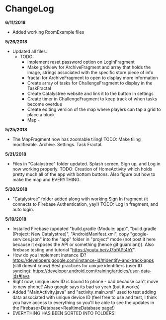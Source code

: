 # ChangeLog

**6/11/2018**
- Added working RoomExample files

**5/26/2018**
- Updated all files. 
	- TODO: 
		- Implement reset password option on LogInFragment
		- Make gridview for ArchiveFragment and array that holds the image, strings associated with the specific store piece of info
		- fractal for ArchiveFragment to open to display more information
		- Create array of tasks for ChallengeFragment to display in the TaskFractal
		- Create Catalystree website and link it to the button in settings
		- Create timer in ChallengeFragment to keep track of when tasks become overdue
		- Create editing version of the map where players can tap a grid to place a block
		- Map - 

**5/25/2018**
- The MapFragment now has zoomable tiling! TODO: Make tiling modifieable. Archive. Settings. Task Fractal.

**5/21/2018**
- Files in "Catalystree" folder updated. Splash screen, Sign up, and Log in now working properly. TODO: Creation of HomeActivity which holds pretty much all of the app with bottom buttons. Also figure out how to make the map and EVERYTHING.

**5/20/2018**
- "Catalystree" folder added along with working Sign In fragment (it connects to Firebase Authentication, yay!) TODO: Log In fragment, and auto login.

**5/19/2018** 
- Installed Firebase (updated "build.gradle (Module: app)", "build.gradle (Project: New Catalystree)", "AndroidManifest.xml", copy "google-services.json" into the "app" folder in "project" mode (not post it here because it exposes the API or something (hence git guardian))). Also firebase testing and tutorial "https://youtu.be/vJ7bfAPt4hY".
- How do you implement instance ID? https://developers.google.com/instance-id/#identify-and-track-apps (still doesnt know)
Best practices for unique identifiers (user ID syncing): https://developer.android.com/training/articles/user-data-ids#java
- Right now, unique user ID is bound to phone - bad because can't move to new phone? Also google says its bad so yeah (but it works)
- Added "MainActivity.java" and "activity_main.xml" used to test adding data associated with unique device ID (feel free to use and test, I think you have access to everything so you'll be able to see the updates in the Firebase>Database>RealtimeDatabase page!)
- EVERYTHING HAS BEEN SORTED INTO FOLDERS!
